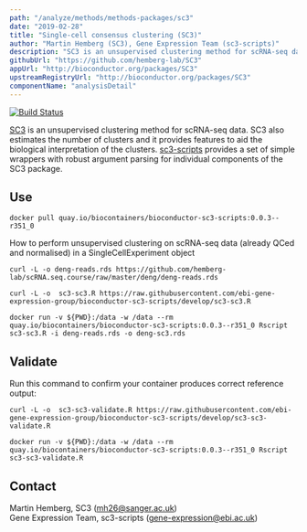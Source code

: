 ```yaml
---
path: "/analyze/methods/methods-packages/sc3"
date: "2019-02-28"
title: "Single-cell consensus clustering (SC3)"
author: "Martin Hemberg (SC3), Gene Expression Team (sc3-scripts)"
description: "SC3 is an unsupervised clustering method for scRNA-seq data."
githubUrl: "https://github.com/hemberg-lab/SC3"
appUrl: "http://bioconductor.org/packages/SC3"
upstreamRegistryUrl: "http://bioconductor.org/packages/SC3"
componentName: "analysisDetail"
---
```


[![Build Status](http://www.bioconductor.org/shields/build/release/bioc/SC3.svg)](https://git.bioconductor.org/packages/SC3)

[SC3](http://bioconductor.org/packages/SC3) is an unsupervised clustering method for scRNA-seq data. SC3 also estimates the number of clusters and it provides features to aid the biological interpretation of the clusters. [sc3-scripts](https://anaconda.org/bioconda/sc3-scripts) provides a set of simple wrappers with robust argument parsing for individual components of the SC3 package.

## Use

```
docker pull quay.io/biocontainers/bioconductor-sc3-scripts:0.0.3--r351_0
```

How to perform unsupervised clustering on scRNA-seq data (already QCed and normalised) in a SingleCellExperiment object 

```
curl -L -o deng-reads.rds https://github.com/hemberg-lab/scRNA.seq.course/raw/master/deng/deng-reads.rds

curl -L -o  sc3-sc3.R https://raw.githubusercontent.com/ebi-gene-expression-group/bioconductor-sc3-scripts/develop/sc3-sc3.R

docker run -v ${PWD}:/data -w /data --rm quay.io/biocontainers/bioconductor-sc3-scripts:0.0.3--r351_0 Rscript sc3-sc3.R -i deng-reads.rds -o deng-sc3.rds 
```

## Validate
Run this command to confirm your container produces correct reference output:

```
curl -L -o  sc3-sc3-validate.R https://raw.githubusercontent.com/ebi-gene-expression-group/bioconductor-sc3-scripts/develop/sc3-sc3-validate.R

docker run -v ${PWD}:/data -w /data --rm quay.io/biocontainers/bioconductor-sc3-scripts:0.0.3--r351_0 Rscript sc3-sc3-validate.R
```

## Contact
Martin Hemberg, SC3 ([mh26@sanger.ac.uk](mailto:mh26@sanger.ac.uk))\
Gene Expression Team, sc3-scripts ([gene-expression@ebi.ac.uk](mailto:gene-expression@ebi.ac.uk))
